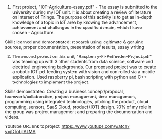 1. First project, "IOT-Agriculture-essay.pdf" - The essay is submitted to the university during my IOT unit. It is about creating a review of literature on Internet of Things. The purpose of this activity is to get an in-depth knowledge of a topic in IoT area by knowing the advancement, achievement and challenges in the specific domain, which I have chosen - Agriculture. 

  Skills learned and demonstrated: research using legitimate & genuine sources, proper documentation, presentation of results, essay writing

2. The second project on this unit, "Raspberry-Pi-Petfeeder-Project.pdf" was teaming up with 3 other students from data science, software and electrical engineering backgrounds. Our proposed project was to create a robotic IOT pet feeding system with vision and controlled via a mobile application. Used raspberry pi, bash scripting with python and C++ technologies to implement the project. 

  Skills demonstrated: Creating a business concept/proposal, teamwork/collaboration, project management, time-management, programming using integrated technologies, pitching the product, cloud computing, sensors, SaaS Cloud, product (IOT) design. 70% of my role in the group was project management and preparing the documentation and videos. 

Youtube URL link to project: https://www.youtube.com/watch?v=jDToLjIALMA 
